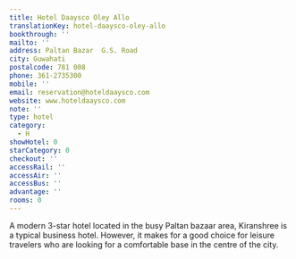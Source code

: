 ```yaml
---
title: Hotel Daaysco Oley Allo
translationKey: hotel-daaysco-oley-allo
bookthrough: ''
mailto: ''
address: Paltan Bazar  G.S. Road
city: Guwahati
postalcode: 781 008
phone: 361-2735300
mobile: ''
email: reservation@hoteldaaysco.com
website: www.hoteldaaysco.com
note: ''
type: hotel
category:
  - H
showHotel: 0
starCategory: 0
checkout: ''
accessRail: ''
accessAir: ''
accessBus: ''
advantage: ''
rooms: 0
---
```

A modern 3-star hotel located in the busy Paltan bazaar area, Kiranshree is a typical business hotel. However, it makes for a good choice for leisure travelers who are looking for a comfortable base in the centre of the city. 